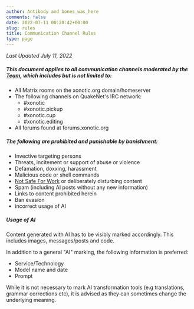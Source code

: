 ```yaml
---
author: Antibody and bones_was_here
comments: false
date: 2022-07-11 00:20:42+00:00
slug: rules
title: Communication Channel Rules
type: page
---
```


*Last Updated July 11, 2022*

##### This document applies to all communication channels moderated by the [Team](/team), which includes but is not limited to:

- All Matrix rooms on the xonotic.org domain/homeserver
- The following channels on QuakeNet's IRC network:
	- #xonotic
	- #xonotic.pickup
	- #xonotic.cup
	- #xonotic.editing
- All forums found at forums.xonotic.org

##### The following are prohibited and punishable by banishment:

- Invective targeting persons
- Threats, incitement or support of abuse or violence
- Defamation, doxxing, harassment
- Malicious code or shell commands
- [Not Safe For Work](https://en.wikipedia.org/wiki/Not_safe_for_work) or deliberately disturbing content
- Spam (including AI posts without any new information)
- Links to content prohibited herein
- Ban evasion
- incorrect usage of AI

##### Usage of AI

Content generated with AI has to be visibly marked accordingly. This includes images, messages/posts and code.

In addition to a general "AI" marking, the following information is preferred:

- Service/Technology
- Model name and date
- Prompt

While it is not necessary to mark AI transformation tools (e.g translations, grammar corrections etc), it is advised as they can sometimes change the underlying meaning.
